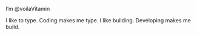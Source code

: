 I’m @voilaVitamin

I like to type. 
Coding makes me type. 
I like building. 
Developing makes me build.

<!---
voilaVitamin/voilaVitamin is a ✨ special ✨ repository because its `README.md` (this file) appears on your GitHub profile.
You can click the Preview link to take a look at your changes.
--->
